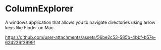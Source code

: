 # ColumnExplorer

 A windows application that allows you to navigate directories using arrow keys like Finder on Mac

https://github.com/user-attachments/assets/56be2c53-585b-4bbf-b57e-624226f39991

